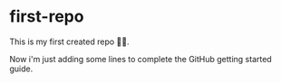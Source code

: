 # first-repo

This is my first created repo 📂🙃. 

Now i'm just adding some lines to complete the GitHub getting started guide.
